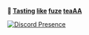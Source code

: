 **🐝 [Tasting](https://www.tiktok.com/@gioeless) [like](https://www.instagram.com/gioeless1/) [fuze](https://twitter.com/gioeless1) [teaAA](https://open.spotify.com/user/22k4p4idg2u62flzdkwqvhnxy)**

[![Discord Presence](https://lanyard.cnrad.dev/api/166181471369953280)](https://discord.com/users/480176818297503744)
